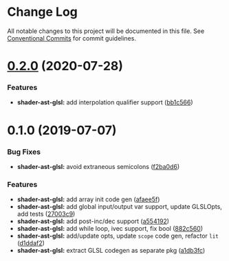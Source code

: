 #  Change Log 

All notable changes to this project will be documented in this file. See [Conventional Commits](https://conventionalcommits.org) for commit guidelines. 

#  [0.2.0](https://github.com/thi-ng/umbrella/compare/@thi.ng/shader-ast-glsl@0.1.39...@thi.ng/shader-ast-glsl@0.2.0) (2020-07-28) 

###  Features 

- **shader-ast-glsl:** add interpolation qualifier support ([bb1c566](https://github.com/thi-ng/umbrella/commit/bb1c56621701bd66cc56062cd258a63c64c029d2)) 

#  0.1.0 (2019-07-07) 

###  Bug Fixes 

- **shader-ast-glsl:** avoid extraneous semicolons ([f2ba0d6](https://github.com/thi-ng/umbrella/commit/f2ba0d6)) 

###  Features 

- **shader-ast-glsl:** add array init code gen ([afaee5f](https://github.com/thi-ng/umbrella/commit/afaee5f)) 
- **shader-ast-glsl:** add global input/output var support, update GLSLOpts, add tests ([27003c9](https://github.com/thi-ng/umbrella/commit/27003c9)) 
- **shader-ast-glsl:** add post-inc/dec support ([a554192](https://github.com/thi-ng/umbrella/commit/a554192)) 
- **shader-ast-glsl:** add while loop, ivec support, fix bool ([882c560](https://github.com/thi-ng/umbrella/commit/882c560)) 
- **shader-ast-glsl:** add/update opts, update `scope` code gen, refactor `lit` ([d1ddaf2](https://github.com/thi-ng/umbrella/commit/d1ddaf2)) 
- **shader-ast-glsl:** extract GLSL codegen as separate pkg ([a1db3fc](https://github.com/thi-ng/umbrella/commit/a1db3fc)) 
